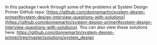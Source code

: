 In this package I work through some of the problems at System Design Primer GitHub repo:
[https://github.com/donnemartin/system-design-primer#system-design-interview-questions-with-solutions](https://github.com/donnemartin/system-design-primer#system-design-interview-questions-with-solutions).
You can also view these solutions here:
https://github.com/donnemartin/system-design-primer/tree/master/solutions/system_design


